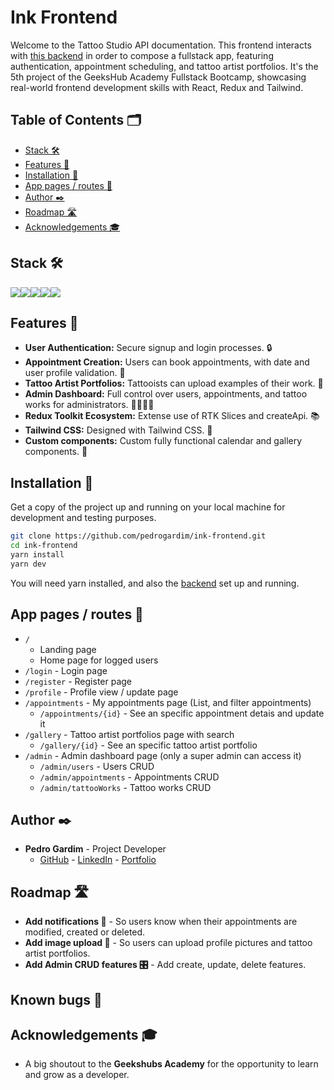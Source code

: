# Ink Frontend

Welcome to the Tattoo Studio API documentation. This frontend interacts with [this backend](https://github.com/pedrogardim/ink-backend) in order to compose a fullstack app, featuring authentication, appointment scheduling, and tattoo artist portfolios. It's the 5th project of the GeeksHub Academy Fullstack Bootcamp, showcasing real-world frontend development skills with React, Redux and Tailwind.

## Table of Contents 🗂️

- [Stack 🛠️](#stack)
- [Features 🌟](#features-)
- [Installation 🚀](#installation-)
- [App pages / routes 📑](#app-pages-/-routes-)
- [Author ✒️](#author-)
- [Roadmap 🛣️](#roadmap-️)
- [Acknowledgements 🎓](#acknowledgements-)


## Stack 🛠️

<img src="https://img.shields.io/badge/-React-61DAFB?style=for-the-badge&logo=react&logoColor=black"><img src="https://img.shields.io/badge/-React_Router_DOM-CA4245?style=for-the-badge&logo=react-router&logoColor=white"><img src="https://img.shields.io/badge/-Redux_Toolkit-764ABC?style=for-the-badge&logo=redux&logoColor=white"><img src="https://img.shields.io/badge/-Tailwind_CSS-38B2AC?style=for-the-badge&logo=tailwind-css&logoColor=white"><img src="https://img.shields.io/badge/-Vite-747bff?style=for-the-badge&logo=vite&logoColor=white">

## Features 🌟

- **User Authentication:** Secure signup and login processes. 🔒
- **Appointment Creation:** Users can book appointments, with date and user profile validation. 📅
- **Tattoo Artist Portfolios:** Tattooists can upload examples of their work. 🎨
- **Admin Dashboard:** Full control over users, appointments, and tattoo works for administrators. 👩‍💼👨‍💼
- **Redux Toolkit Ecosystem:** Extense use of RTK Slices and createApi. 📚
- **Tailwind CSS:** Designed with Tailwind CSS. 🎨
- **Custom components:** Custom fully functional calendar and gallery components. 🎨

## Installation 🚀

Get a copy of the project up and running on your local machine for development and testing purposes.

```sh
git clone https://github.com/pedrogardim/ink-frontend.git
cd ink-frontend
yarn install
yarn dev
```

You will need yarn installed, and also the [backend](https://github.com/pedrogardim/ink-backend) set up and running.

## App pages / routes 📑

- `/`
  - Landing page
  - Home page for logged users
- `/login` - Login page
- `/register` - Register page
- `/profile` - Profile view / update page
- `/appointments` - My appointments page (List, and filter appointments)
  - `/appointments/{id}` - See an specific appointment detais and update it
- `/gallery` - Tattoo artist portfolios page with search
  - `/gallery/{id}` - See an specific tattoo artist portfolio
- `/admin` - Admin dashboard page (only a super admin can access it)
  - `/admin/users` - Users CRUD
  - `/admin/appointments` - Appointments CRUD
  - `/admin/tattooWorks` - Tattoo works CRUD

## Author ✒️

- **Pedro Gardim** - Project Developer
  - [GitHub](https://github.com/pedrogardim) - [LinkedIn](https://www.linkedin.com/in/pedro-gardim) - [Portfolio](https://pedrogardim.com)

## Roadmap 🛣️

- **Add notifications 🔔** - So users know when their appointments are modified, created or deleted.
- **Add image upload 📸** - So users can upload profile pictures and tattoo artist portfolios.
- **Add Admin CRUD features 🎛️** - Add create, update, delete features.

## Known bugs 🐛


## Acknowledgements 🎓

- A big shoutout to the **Geekshubs Academy** for the opportunity to learn and grow as a developer.
